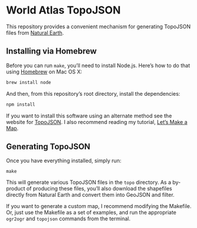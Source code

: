# World Atlas TopoJSON

This repository provides a convenient mechanism for generating TopoJSON files from [Natural Earth](http://naturalearthdata.com/).

## Installing via Homebrew

Before you can run `make`, you’ll need to install Node.js. Here’s how to do that using [Homebrew](http://mxcl.github.com/homebrew/) on Mac OS X:

```bash
brew install node
```

And then, from this repository’s root directory, install the dependencies:

```bash
npm install
```

If you want to install this software using an alternate method see the website for [TopoJSON](https://github.com/mbostock/topojson). I also recommend reading my tutorial, [Let’s Make a Map](http://bost.ocks.org/mike/map/).

## Generating TopoJSON

Once you have everything installed, simply run:

```
make
```

This will generate various TopoJSON files in the `topo` directory. As a by-product of producing these files, you’ll also download the shapefiles directly from Natural Earth and convert them into GeoJSON and filter.

If you want to generate a custom map, I recommend modifying the Makefile. Or, just use the Makefile as a set of examples, and run the appropriate `ogr2ogr` and `topojson` commands from the terminal.
